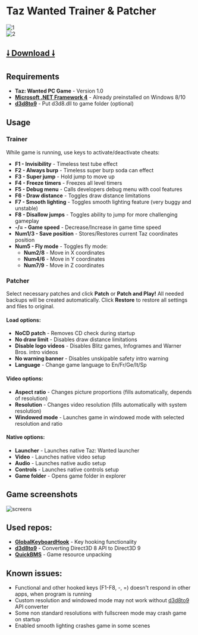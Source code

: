 # Taz Wanted Trainer & Patcher
![1](https://user-images.githubusercontent.com/20092823/103023795-a78a4b00-455f-11eb-8a0b-5cc30d4b49b1.png)  
![2](https://user-images.githubusercontent.com/20092823/103023800-a8bb7800-455f-11eb-8efa-32f29f1c434e.png)  

## **[🠗 Download 🠗](https://github.com/MuxaJlbl4/Taz_Wanted_trainer_and_patcher/releases/download/v2.0/Taz.Wanted.Trainer.Patcher.exe)**

## Requirements
- **Taz: Wanted PC Game** - Version 1.0
- **[Microsoft .NET Framework 4](https://www.microsoft.com/download/confirmation.aspx?id=17718)** - Already preinstalled on Windows 8/10
- **[d3d8to9](https://github.com/crosire/d3d8to9/releases)** - Put d3d8.dll to game folder (optional)

## Usage
### Trainer
While game is running, use keys to activate/deactivate cheats:
- **F1 - Invisibility** - Timeless test tube effect
- **F2 - Always burp** - Timeless super burp soda can effect
- **F3 - Super jump** - Hold jump to move up
- **F4 - Freeze timers** - Freezes all level timers
- **F5 - Debug menu** - Calls developers debug menu with cool features
- **F6 - Draw distance** - Toggles draw distance limitations
- **F7 - Smooth lighting** - Toggles smooth lighting feature (very buggy and unstable)
- **F8 - Disallow jumps** - Toggles ability to jump for more challenging gameplay
- **-/= - Game speed** - Decrease/Increase in game time speed
- **Num1/3 - Save position** - Stores/Restores current Taz coordinates position
- **Num5 - Fly mode** - Toggles fly mode:
	- **Num2/8** - Move in X coordinates
	- **Num4/6** - Move in Y coordinates
	- **Num7/9** - Move in Z coordinates

### Patcher
Select necessary patches and click **Patch** or **Patch and Play!** All needed backups will be created automatically. Click **Restore** to restore all settings and files to original.
#### Load options:
- **NoCD patch** - Removes CD check during startup
- **No draw limit** - Disables draw distance limitations
- **Disable logo videos** - Disables Blitz games, Infogrames and Warner Bros. intro videos
- **No warning banner** - Disables unskipable safety intro warning
- **Language** - Change game language to En/Fr/Ge/It/Sp
#### Video options:
- **Aspect ratio** - Changes picture proportions (fills automatically, depends of resolution)
- **Resolution** - Changes video resolution (fills automatically with system resolution)
- **Windowed mode** - Launches game in windowed mode with selected resolution and ratio
#### Native options:
- **Launcher** - Launches native Taz: Wanted launcher
- **Video** - Launches native video setup
- **Audio** - Launches native audio setup
- **Controls** - Launches native controls setup
- **Game folder** - Opens game folder in explorer

## Game screenshots
![screens](https://user-images.githubusercontent.com/20092823/30523732-30c460a4-9bef-11e7-8b69-e0b33f27a09c.png)

## Used repos:
- **[GlobalKeyboardHook](https://github.com/jparnell8839/globalKeyboardHook)** - Key hooking functionality
- **[d3d8to9](https://github.com/crosire/d3d8to9)** - Converting Direct3D 8 API to Direct3D 9
- **[QuickBMS](http://aluigi.altervista.org/quickbms.htm)** - Game resource unpacking

## Known issues:
- Functional and other hooked keys (F1-F8, -, =) doesn't respond in other apps, when program is running
- Custom resolution and windowed mode may not work without [d3d8to9](https://github.com/crosire/d3d8to9) API converter
- Some non standard resolutions with fullscreen mode may crash game on startup
- Enabled smooth lighting crashes game in some scenes
